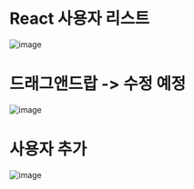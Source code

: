 # React 사용자 리스트
![image](https://user-images.githubusercontent.com/61797683/108792281-3e0cd400-75c4-11eb-9d87-234f797da4a9.png)

# 드래그앤드랍 -> 수정 예정
![image](https://user-images.githubusercontent.com/61797683/108792440-9e037a80-75c4-11eb-9b1c-a4b37efc65fc.png)

# 사용자 추가
![image](https://user-images.githubusercontent.com/61797683/108792508-c7240b00-75c4-11eb-8273-4bd4be25e3f7.png)
